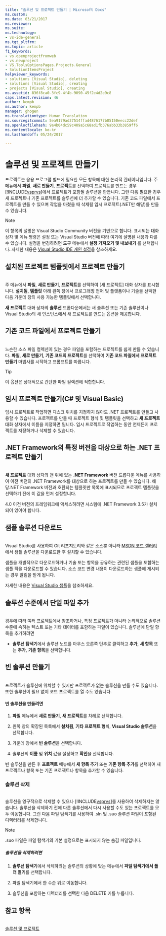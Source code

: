 ```yaml
---
title: "솔루션 및 프로젝트 만들기 | Microsoft Docs"
ms.custom: 
ms.date: 03/21/2017
ms.reviewer: 
ms.suite: 
ms.technology:
- vs-ide-general
ms.tgt_pltfrm: 
ms.topic: article
f1_keywords:
- vs.openprojectfromweb
- vs.newproject
- VS.ToolsOptionsPages.Projects.General
- SolutionItemsProject
helpviewer_keywords:
- solutions [Visual Studio], deleting
- solutions [Visual Studio], creating
- projects [Visual Studio], creating
ms.assetid: 836f8ca0-3fc9-4f4b-9090-45f2e4d2e9c8
caps.latest.revision: 46
author: kempb
ms.author: kempb
manager: ghogen
ms.translationtype: Human Translation
ms.sourcegitcommit: 5ea9179ad37514ffad4876177b05150eecc22def
ms.openlocfilehash: 9a4b04dc59c409a5c68ad1fb376abb33b3859ff6
ms.contentlocale: ko-kr
ms.lasthandoff: 05/24/2017

---
```


# 솔루션 및 프로젝트 만들기
<a id="create-solutions-and-projects" class="xliff"></a>

프로젝트는 응용 프로그램 빌드에 필요한 모든 항목에 대한 논리적 컨테이너입니다. 주 메뉴에서 **파일**, **새로 만들기**, **프로젝트**를 선택하여 프로젝트를 만드는 경우 [!INCLUDE[vsprvs](../code-quality/includes/vsprvs_md.md)]에서 프로젝트가 포함될 솔루션을 만듭니다. 그런 다음 필요한 경우 새 프로젝트나 기존 프로젝트를 솔루션에 더 추가할 수 있습니다. 기존 코드 파일에서 프로젝트를 만들 수 있으며 작업을 마쳤을 때 삭제될 임시 프로젝트(.NET만 해당)를 만들 수 있습니다.

> [!NOTE]
>  이 항목의 설명은 Visual Studio Community 버전을 기반으로 합니다. 표시되는 대화 상자 및 메뉴 명령은 설정 또는 Visual Studio 버전에 따라 여기에 설명된 내용과 다를 수 있습니다. 설정을 변경하려면 **도구** 메뉴에서 **설정 가져오기 및 내보내기** 를 선택합니다. 자세한 내용은 [Visual Studio IDE 개인 설정](../ide/personalizing-the-visual-studio-ide.md)을 참조하세요.

## 설치된 프로젝트 템플릿에서 프로젝트 만들기
<a id="create-a-project-from-an-installed-project-template" class="xliff"></a>  
 주 메뉴에서 **파일**, **새로 만들기**, **프로젝트**를 선택하여 [새 프로젝트] 대화 상자를 표시합니다. **설치됨**, **템플릿** 아래 왼쪽 창에서 프로그래밍 언어 및 플랫폼이나 기술을 선택한 다음 가운데 창의 사용 가능한 템플릿에서 선택합니다.  

 **새 프로젝트** 대화 상자의 **솔루션** 드롭다운에서는 새 솔루션 또는 기존 솔루션이나 Visual Studio의 새 인스턴스에서 새 프로젝트를 만드는 옵션을 제공합니다.  

## 기존 코드 파일에서 프로젝트 만들기
<a id="create-a-project-from-existing-code-files" class="xliff"></a>  
 느슨한 소스 파일 컬렉션이 있는 경우 파일을 포함하는 프로젝트를 쉽게 만들 수 있습니다. **파일**, **새로 만들기**, **기존 코드의 프로젝트**를 선택하여 **기존 코드 파일에서 프로젝트 만들기** 마법사를 시작하고 프롬프트를 따릅니다.  

> [!TIP]
>  이 옵션은 상대적으로 간단한 파일 컬렉션에 적합합니다.  

## 임시 프로젝트 만들기(C# 및 Visual Basic)
<a id="create-a-temporary-project-c-and-visual-basic" class="xliff"></a>
 임시 프로젝트로 작업하면 디스크 위치를 지정하지 않아도 .NET 프로젝트를 만들고 사용할 수 있습니다. 프로젝트를 만들 때 프로젝트 형식 및 템플릿을 선택하고 **새 프로젝트** 대화 상자에서 이름을 지정하면 됩니다. 임시 프로젝트로 작업하는 동안 언제든지 프로젝트를 저장하거나 삭제할 수 있습니다.  

## .NET Framework의 특정 버전을 대상으로 하는 .NET 프로젝트 만들기
<a id="create-a-net-project-that-targets-a-specific-version-of-the-net-framework" class="xliff"></a>  
 **새 프로젝트** 대화 상자의 맨 위에 있는 **.NET Framework** 버전 드롭다운 메뉴를 사용하여 이전 버전의 .NET Framework를 대상으로 하는 프로젝트를 만들 수 있습니다. 해당.NET Framework 버전과 호환되는 템플릿만 목록에 표시되므로 프로젝트 템플릿을 선택하기 전에 이 값을 먼저 설정합니다.  

 4.0 이전 버전의 프레임워크에 액세스하려면 시스템에 .NET Framework 3.5가 설치되어 있어야 합니다.  

## 샘플 솔루션 다운로드
<a id="download-sample-solutions" class="xliff"></a>  
 Visual Studio를 사용하여 Git 리포지토리와 같은 소스뿐 아니라 [MSDN 코드 갤러리](http://go.microsoft.com/fwlink/?LinkId=254185)에서 샘플 솔루션을 다운로드한 후 설치할 수 있습니다.

 샘플을 개별적으로 다운로드하거나 기술 또는 항목을 공유하는 관련된 샘플을 포함하는 샘플 팩을 다운로드할 수 있습니다. 소스 코드 변경 내용이 다운로드하는 샘플에 게시되는 경우 알림을 받게 됩니다.  

 자세한 내용은 [Visual Studio 샘플](../ide/visual-studio-samples.md)을 참조하세요.  

## 솔루션 수준에서 단일 파일 추가
<a id="add-single-files-at-the-solution-level" class="xliff"></a>  
 경우에 따라 여러 프로젝트에서 참조하거나, 특정 프로젝트가 아니라 논리적으로 솔루션 수준에 속하는 텍스트 또는 기타 데이터를 포함하는 파일이 있습니다.  솔루션에 단일 항목을 추가하려면  

- **솔루션 탐색기**에서 솔루션 노드를 마우스 오른쪽 단추로 클릭하고 **추가**, **새 항목** 또는 **추가**, **기존 항목**을 선택합니다.  

## 빈 솔루션 만들기
<a id="create-empty-solutions" class="xliff"></a>  
 프로젝트가 솔루션에 위치할 수 있지만 프로젝트가 없는 솔루션을 만들 수도 있습니다. 또한 솔루션이 필요 없이 코드 프로젝트를 열 수도 있습니다.

#### 빈 솔루션을 만들려면
<a id="to-create-an-empty-solution" class="xliff"></a>  

1.  **파일** 메뉴에서 **새로 만들기**, **새 프로젝트**를 차례로 선택합니다.  

2.  왼쪽 창의 확장된 목록에서 **설치됨**, **기타 프로젝트 형식**, **Visual Studio 솔루션**을 선택합니다.  

3.  가운데 창에서 **빈 솔루션**을 선택합니다.  

4.  솔루션의 **이름** 및 **위치** 값을 설정하고 **확인**을 선택합니다.  

빈 솔루션을 만든 후 **프로젝트** 메뉴에서 **새 항목 추가** 또는 **기존 항목 추가**를 선택하여 새 프로젝트나 항목 또는 기존 프로젝트나 항목을 추가할 수 있습니다.

### 솔루션 삭제
<a id="delete-solutions" class="xliff"></a>  
 솔루션을 영구적으로 삭제할 수 있으나 [!INCLUDE[vsprvs](../code-quality/includes/vsprvs_md.md)]를 사용하여 삭제하지는 않습니다. 솔루션을 삭제하기 전에 다른 솔루션에서 다시 사용할 수도 있는 프로젝트를 모두 이동합니다. 그런 다음 파일 탐색기를 사용하여 .sln 및 .suo 솔루션 파일이 포함된 디렉터리를 삭제합니다.  

> [!NOTE]
>  .suo 파일은 파일 탐색기의 기본 설정으로는 표시되지 않는 숨김 파일입니다.  

##### 솔루션을 삭제하려면
<a id="to-delete-a-solution" class="xliff"></a>  

1.  **솔루션 탐색기**에서 삭제하려는 솔루션의 상황에 맞는 메뉴에서 **파일 탐색기에서 폴더 열기**를 선택합니다.

2.  파일 탐색기에서 한 수준 위로 이동합니다.

3.  솔루션을 포함하는 디렉터리를 선택한 다음 DELETE 키를 누릅니다.

## 참고 항목
<a id="see-also" class="xliff"></a>  
 [솔루션 및 프로젝트](../ide/solutions-and-projects-in-visual-studio.md)   

